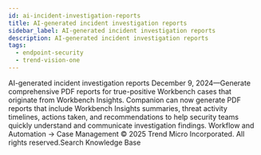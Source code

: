 ```yaml
---
id: ai-incident-investigation-reports
title: AI-generated incident investigation reports
sidebar_label: AI-generated incident investigation reports
description: AI-generated incident investigation reports
tags:
  - endpoint-security
  - trend-vision-one
---
```


 AI-generated incident investigation reports December 9, 2024—Generate comprehensive PDF reports for true-positive Workbench cases that originate from Workbench Insights. Companion can now generate PDF reports that include Workbench Insights summaries, threat activity timelines, actions taken, and recommendations to help security teams quickly understand and communicate investigation findings. Workflow and Automation → Case Management © 2025 Trend Micro Incorporated. All rights reserved.Search Knowledge Base